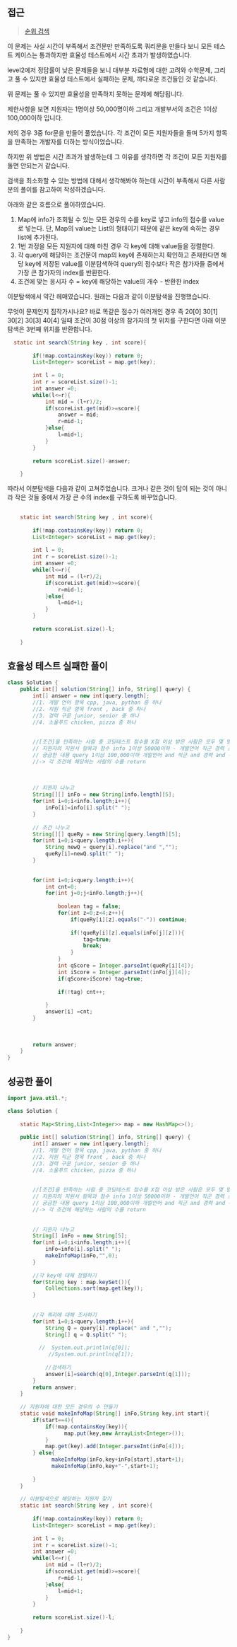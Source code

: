 ## 접근
><a href="https://school.programmers.co.kr/learn/courses/30/lessons/72412"> 순위 검색</a>

이 문제는 사실 시간이 부족해서 조건문만 만족하도록 쿼리문을 만들다 보니
모든 테스트 케이스는 통과하지만 효율성 테스트에서 시간 초과가 발생하였습니다.

level2에저 정답률이 낮은 문제들을 보니 대부분 
자료형에 대한 고려와 수학문제, 그리고 풀 수 있지만 효율성 테스트에서 실패하는 문제, 까다로운 조건들인 것 같습니다.

위 문제는 풀 수 있지만 효율성을 만족하지 못하는 문제에 해당됩니다.

제한사항을 보면
지원자는 1명이상 50,000명이하
그리고 개발부서의 조건은 1이상 100,000이하 입니다.

저의 경우 3중 for문을 만들어 풀었습니다.
각 조건이 모든 지원자들을 돌며 5가지 항목을 만족하는 개발자를 더하는 방식이었습니다.

하지만 위 방법은 시간 초과가 발생하는데
그 이유를 생각하면 각 조건이 모든 지원자를 돌면 안되는거 같습니다.

검색을 최소화할 수 있는 방법에 대해서 생각해봐야 하는데
시간이 부족해서 다른 사람분의 풀이를 참고하여 작성하겠습니다.

아래와 같은 흐름으로 풀이하였습니다.

1. Map에 info가 조회될 수 있는 모든 경우의 수를 key로 넣고
info의 점수를 value로 넣는다. 단, Map의 value는 List의 형태이기 때문에 같은 key에 속하는 경우 list에 추가된다.
2. 1번 과정을 모든 지원자에 대해 마친 경우 각 key에 대해 value들을 정렬한다.
3. 각 query에 해당하는 조건문이 map의 key에 존재하는지 확인하고 존재한다면 해당 key에 저장된 value를 이분탐색하여 query의 점수보다 작은 참가자들 중에서 가장 큰 참가자의 index를 반환한다.
4. 조건에 맞는 응시자 수 = key에 해당하는 value의 개수 - 반환한 index



이분탐색에서 약간 헤매였습니다.
원래는 다음과 같이 이분탐색을 진행했습니다.

무엇이 문제인지 짐작가시나요?
바로 똑같은 점수가 여러개인 경우
즉 20[0] 30[1] 30[2] 30[3] 40[4] 일때
조건이 30점 이상의 참가자의 첫 위치를 구한다면
아래 이분탐색은 3번째 위치를 반환합니다.


```java
  static int search(String key , int score){
        
        if(!map.containsKey(key)) return 0;
        List<Integer> scoreList = map.get(key);
        
        int l = 0;
        int r = scoreList.size()-1;
        int answer =0;
        while(l<=r){
            int mid = (l+r)/2;
            if(scoreList.get(mid)>=score){
                answer = mid;
                r=mid-1;
            }else{
                l=mid+1;
            }
        }
        
        return scoreList.size()-answer;
        
    }
```
따라서 이분탐색을 다음과 같이 고쳐주었습니다.
크거나 같은 것이 답이 되는 것이 아니라
작은 것들 중에서 가장 큰 수의 index를 구하도록 바꾸었습니다.
```java
    
    static int search(String key , int score){
        
        if(!map.containsKey(key)) return 0;
        List<Integer> scoreList = map.get(key);
        
        int l = 0;
        int r = scoreList.size()-1;
        int answer =0;
        while(l<=r){
            int mid = (l+r)/2;
            if(scoreList.get(mid)>=score){
                r=mid-1;
            }else{
                l=mid+1;
            }
        }
        
        return scoreList.size()-l;
        
    }
```



## 효율성 테스트 실패한 풀이

```java
class Solution {
    public int[] solution(String[] info, String[] query) {
        int[] answer = new int[query.length];
        //1. 개발 언어 항목 cpp, java, python 중 하나
        //2. 지원 직군 항목 front , back 중 하나
        //3. 경력 구문 junior, senior 중 하나
        //4. 소울푸드 chicken, pizza 중 하나
        
        
        //[조건]을 만족하는 사람 중 코딩테스트 점수를 X점 이상 받은 사람은 모두 몇 명인가?
        // 지원자의 지원서 항목과 점수 info 1이상 50000이하 - 개발언어 직군 경력 소울푸드 점수( 1 이상 100,000)
        // 궁금한 내용 query 1이상 100,000이하 개발언어 and 직군 and 경력 and - " cpp and - and senior and pizza 500"
        //-> 각 조건에 해당하는 사람의 수를 return 
        
        
        
        // 지원자 나누고
        String[][] inFo = new String[info.length][5];
        for(int i=0;i<info.length;i++){
            inFo[i]=info[i].split(" ");
        }
    
        // 조건 나누고
        String[][] queRy = new String[query.length][5];
        for(int i=0;i<query.length;i++){
            String newQ = query[i].replace("and ","");
            queRy[i]=newQ.split(" ");
        }
        
     
        for(int i=0;i<query.length;i++){
            int cnt=0;
            for(int j=0;j<inFo.length;j++){
                
                boolean tag = false;
                for(int z=0;z<4;z++){
                    if(queRy[i][z].equals("-")) continue; 
                    
                    if(!queRy[i][z].equals(inFo[j][z])){ 
                        tag=true;
                        break;
                    }
                }
                int qScore = Integer.parseInt(queRy[i][4]);
                int iScore = Integer.parseInt(inFo[j][4]);
                if(qScore>iScore) tag=true;
                
                if(!tag) cnt++;
                
            }
            answer[i] =cnt;
        }
        
        
        
        return answer;
    }
}
```

## 성공한 풀이
```java
import java.util.*;

class Solution {
    
    static Map<String,List<Integer>> map = new HashMap<>();
    
    public int[] solution(String[] info, String[] query) {
        int[] answer = new int[query.length];
        //1. 개발 언어 항목 cpp, java, python 중 하나
        //2. 지원 직군 항목 front , back 중 하나
        //3. 경력 구문 junior, senior 중 하나
        //4. 소울푸드 chicken, pizza 중 하나
        
        
        //[조건]을 만족하는 사람 중 코딩테스트 점수를 X점 이상 받은 사람은 모두 몇 명인가?
        // 지원자의 지원서 항목과 점수 info 1이상 50000이하 - 개발언어 직군 경력 소울푸드 점수( 1 이상 100,000)
        // 궁금한 내용 query 1이상 100,000이하 개발언어 and 직군 and 경력 and - " cpp and - and senior and pizza 500"
        //-> 각 조건에 해당하는 사람의 수를 return 
        
            
        // 지원자 나누고
        String[] inFo = new String[5];
        for(int i=0;i<info.length;i++){
            inFo=info[i].split(" ");
            makeInfoMap(inFo,"",0);
        }
        
        //각 key에 대해 정렬하기
        for(String key : map.keySet()){
            Collections.sort(map.get(key));
        }
        
        
        //각 쿼리에 대해 조사하기
        for(int i=0;i<query.length;i++){
            String Q = query[i].replace(" and ","");
            String[] q = Q.split(" ");
            
          //  System.out.println(q[0]);
             //System.out.println(q[1]);
            
            //검색하기
            answer[i]=search(q[0],Integer.parseInt(q[1]));
        }
        return answer;
    }
    
    // 지원자에 대한 모든 경우의 수 만들기
    static void makeInfoMap(String[] inFo,String key,int start){
        if(start==4){
            if(!map.containsKey(key)){
                  map.put(key,new ArrayList<Integer>());
            }
            map.get(key).add(Integer.parseInt(inFo[4]));
        } else{
              makeInfoMap(inFo,key+inFo[start],start+1);
              makeInfoMap(inFo,key+"-",start+1);
          
        }  
    }
    
    // 이분탐색으로 해당하는 지원자 찾기
    static int search(String key , int score){
        
        if(!map.containsKey(key)) return 0;
        List<Integer> scoreList = map.get(key);
        
        int l = 0;
        int r = scoreList.size()-1;
        int answer =0;
        while(l<=r){
            int mid = (l+r)/2;
            if(scoreList.get(mid)>=score){
                r=mid-1;
            }else{
                l=mid+1;
            }
        }
        
        return scoreList.size()-l;
        
    }
}
```